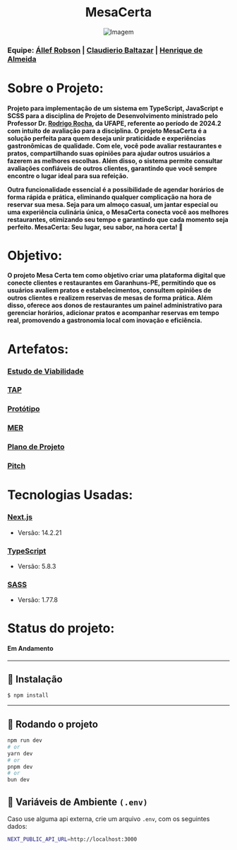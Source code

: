 <h1 style="text-align: center;">MesaCerta</h1>
<p align="center">
  <img src="https://i.imgur.com/pH57SOM.png" alt="Imagem" />
</p>

<h3>Equipe:   
   <a href = "https://github.com/allefbcc">Állef Robson</a> |
   <a href = "https://github.com/Claudierio">Claudierio Baltazar</a> |
   <a href = "https://github.com/Dev-Henrique-Almeida">Henrique de Almeida</a>
</h3>

<h1>Sobre o Projeto:</h1>

<h4>Projeto para implementação de um sistema em TypeScript, JavaScript e SCSS para a disciplina de Projeto de Desenvolvimento ministrado pelo Professor Dr. <a href = "https://github.com/rgcrochaa">Rodrigo Rocha</a>, da UFAPE, referente ao período de 2024.2 com intuito de avaliação para a disciplina. O projeto MesaCerta é a solução perfeita para quem deseja unir praticidade e experiências gastronômicas de qualidade. Com ele, você pode avaliar restaurantes e pratos, compartilhando suas opiniões para ajudar outros usuários a fazerem as melhores escolhas. Além disso, o sistema permite consultar avaliações confiáveis de outros clientes, garantindo que você sempre encontre o lugar ideal para sua refeição.

Outra funcionalidade essencial é a possibilidade de **agendar horários** de forma rápida e prática, eliminando qualquer complicação na hora de reservar sua mesa. Seja para um **almoço casual, um jantar especial ou uma experiência culinária única**, o **MesaCerta** conecta você aos melhores restaurantes, otimizando seu tempo e garantindo que cada momento seja perfeito. **MesaCerta: Seu lugar, seu sabor, na hora certa!** 🚀</h4>

<h1>Objetivo:</h1>

   <h4> O projeto Mesa Certa tem como objetivo criar uma plataforma digital que conecte clientes e restaurantes em Garanhuns-PE, permitindo que os usuários avaliem pratos e estabelecimentos, consultem opiniões de outros clientes e realizem reservas de mesas de forma prática. Além disso, oferece aos donos de restaurantes um painel administrativo para gerenciar horários, adicionar pratos e acompanhar reservas em tempo real, promovendo a gastronomia local com inovação e eficiência.
   </h4>
   
<h1>Artefatos:</h1>
<h3><a href = "https://docs.google.com/document/d/1wjmfI1lCJ825pcwKAi9S2E5xAsYx8jPQ/edit?usp=sharing&ouid=117847122838659309163&rtpof=true&sd=true" target="_blank">Estudo de Viabilidade</a></h3>
<h3><a href = "https://docs.google.com/document/d/1XDzQPm2M0N5SbVnFRKEz85k9XyKR_8GR/edit?usp=sharing&ouid=117847122838659309163&rtpof=true&sd=true" target="_blank">TAP</a></h3>
<h3><a href = "https://www.figma.com/design/xPRDuVKrU2Z5YE3GRxhAam/Prot%C3%B3tipo-de-telas----MesaCerta?node-id=0-1&t=wHPaZlJFusEk13Di-1" target="_blank">Protótipo</a></h3>
<h3><a href = "https://drive.google.com/file/d/13P7puwTpwDumGN5UqKXGlfxSbatfSG5f/view?usp=sharing" target="_blank">MER</a></h3>
<h3><a href = "https://docs.google.com/document/d/1XA63bjzmeiI_U5UCQP7B889zrK9HhUwJ/edit?usp=sharing&ouid=117847122838659309163&rtpof=true&sd=true" target="_blank">Plano de Projeto</a></h3>
<h3><a href= "https://www.youtube.com/watch?v=lgomVGFIFY0" target="_blank">Pitch</a> </h3>
<h1>Tecnologias Usadas:</h1>

<h3><a href = "https://nextjs.org/">Next.js</a></h3>
<ul>
   <li>Versão: 14.2.21</li>
</ul>

<h3><a href = "https://www.typescriptlang.org/">TypeScript</a></h3>
<ul>
   <li>Versão: 5.8.3</li>
</ul>

<h3><a href = "https://sass-lang.com/">SASS</a></h3>
<ul>
   <li>Versão: 1.77.8</li>
</ul>

<h1>Status do projeto:</h1>
<h4>Em Andamento</h4>

---

## 📌 Instalação

```bash
$ npm install
```

---

## 🚀 Rodando o projeto

```bash
npm run dev
# or
yarn dev
# or
pnpm dev
# or
bun dev
```

## 🔐 Variáveis de Ambiente `(.env)`

Caso use alguma api externa, crie um arquivo `.env`, com os seguintes dados:

```bash
NEXT_PUBLIC_API_URL=http://localhost:3000

```
